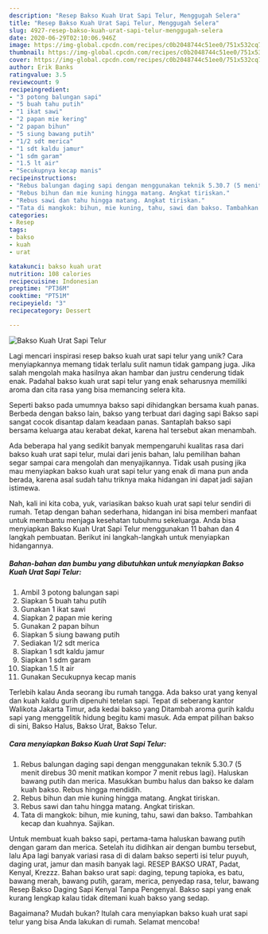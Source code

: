 ```yaml
---
description: "Resep Bakso Kuah Urat Sapi Telur, Menggugah Selera"
title: "Resep Bakso Kuah Urat Sapi Telur, Menggugah Selera"
slug: 4927-resep-bakso-kuah-urat-sapi-telur-menggugah-selera
date: 2020-06-29T02:10:06.946Z
image: https://img-global.cpcdn.com/recipes/c0b2048744c51ee0/751x532cq70/bakso-kuah-urat-sapi-telur-foto-resep-utama.jpg
thumbnail: https://img-global.cpcdn.com/recipes/c0b2048744c51ee0/751x532cq70/bakso-kuah-urat-sapi-telur-foto-resep-utama.jpg
cover: https://img-global.cpcdn.com/recipes/c0b2048744c51ee0/751x532cq70/bakso-kuah-urat-sapi-telur-foto-resep-utama.jpg
author: Erik Banks
ratingvalue: 3.5
reviewcount: 9
recipeingredient:
- "3 potong balungan sapi"
- "5 buah tahu putih"
- "1 ikat sawi"
- "2 papan mie kering"
- "2 papan bihun"
- "5 siung bawang putih"
- "1/2 sdt merica"
- "1 sdt kaldu jamur"
- "1 sdm garam"
- "1.5 lt air"
- "Secukupnya kecap manis"
recipeinstructions:
- "Rebus balungan daging sapi dengan menggunakan teknik 5.30.7 (5 menit direbus 30 menit matikan kompor 7 menit rebus lagi). Haluskan bawang putih dan merica. Masukkan bumbu halus dan bakso ke dalam kuah bakso. Rebus hingga mendidih."
- "Rebus bihun dan mie kuning hingga matang. Angkat tiriskan."
- "Rebus sawi dan tahu hingga matang. Angkat tiriskan."
- "Tata di mangkok: bihun, mie kuning, tahu, sawi dan bakso. Tambahkan kecap dan kuahnya. Sajikan."
categories:
- Resep
tags:
- bakso
- kuah
- urat

katakunci: bakso kuah urat 
nutrition: 108 calories
recipecuisine: Indonesian
preptime: "PT36M"
cooktime: "PT51M"
recipeyield: "3"
recipecategory: Dessert

---
```



![Bakso Kuah Urat Sapi Telur](https://img-global.cpcdn.com/recipes/c0b2048744c51ee0/751x532cq70/bakso-kuah-urat-sapi-telur-foto-resep-utama.jpg)

Lagi mencari inspirasi resep bakso kuah urat sapi telur yang unik? Cara menyiapkannya memang tidak terlalu sulit namun tidak gampang juga. Jika salah mengolah maka hasilnya akan hambar dan justru cenderung tidak enak. Padahal bakso kuah urat sapi telur yang enak seharusnya memiliki aroma dan cita rasa yang bisa memancing selera kita.

Seperti bakso pada umumnya bakso sapi dihidangkan bersama kuah panas. Berbeda dengan bakso lain, bakso yang terbuat dari daging sapi Bakso sapi sangat cocok disantap dalam keadaan panas. Santaplah bakso sapi bersama keluarga atau kerabat dekat, karena hal tersebut akan menambah.

Ada beberapa hal yang sedikit banyak mempengaruhi kualitas rasa dari bakso kuah urat sapi telur, mulai dari jenis bahan, lalu pemilihan bahan segar sampai cara mengolah dan menyajikannya. Tidak usah pusing jika mau menyiapkan bakso kuah urat sapi telur yang enak di mana pun anda berada, karena asal sudah tahu triknya maka hidangan ini dapat jadi sajian istimewa.


Nah, kali ini kita coba, yuk, variasikan bakso kuah urat sapi telur sendiri di rumah. Tetap dengan bahan sederhana, hidangan ini bisa memberi manfaat untuk membantu menjaga kesehatan tubuhmu sekeluarga. Anda bisa menyiapkan Bakso Kuah Urat Sapi Telur menggunakan 11 bahan dan 4 langkah pembuatan. Berikut ini langkah-langkah untuk menyiapkan hidangannya.

<!--inarticleads1-->

##### Bahan-bahan dan bumbu yang dibutuhkan untuk menyiapkan Bakso Kuah Urat Sapi Telur:

1. Ambil 3 potong balungan sapi
1. Siapkan 5 buah tahu putih
1. Gunakan 1 ikat sawi
1. Siapkan 2 papan mie kering
1. Gunakan 2 papan bihun
1. Siapkan 5 siung bawang putih
1. Sediakan 1/2 sdt merica
1. Siapkan 1 sdt kaldu jamur
1. Siapkan 1 sdm garam
1. Siapkan 1.5 lt air
1. Gunakan Secukupnya kecap manis


Terlebih kalau Anda seorang ibu rumah tangga. Ada bakso urat yang kenyal dan kuah kaldu gurih dipenuhi tetelan sapi. Tepat di seberang kantor Walikota Jakarta Timur, ada kedai bakso yang Ditambah aroma gurih kaldu sapi yang menggelitik hidung begitu kami masuk. Ada empat pilihan bakso di sini, Bakso Halus, Bakso Urat, Bakso Telur. 

<!--inarticleads2-->

##### Cara menyiapkan Bakso Kuah Urat Sapi Telur:

1. Rebus balungan daging sapi dengan menggunakan teknik 5.30.7 (5 menit direbus 30 menit matikan kompor 7 menit rebus lagi). Haluskan bawang putih dan merica. Masukkan bumbu halus dan bakso ke dalam kuah bakso. Rebus hingga mendidih.
1. Rebus bihun dan mie kuning hingga matang. Angkat tiriskan.
1. Rebus sawi dan tahu hingga matang. Angkat tiriskan.
1. Tata di mangkok: bihun, mie kuning, tahu, sawi dan bakso. Tambahkan kecap dan kuahnya. Sajikan.


Untuk membuat kuah bakso sapi, pertama-tama haluskan bawang putih dengan garam dan merica. Setelah itu didihkan air dengan bumbu tersebut, lalu Apa lagi banyak variasi rasa di di dalam bakso seperti isi telur puyuh, daging urat, jamur dan masih banyak lagi. RESEP BAKSO URAT, Padat, Kenyal, Krezzz. Bahan bakso urat sapi: daging, tepung tapioka, es batu, bawang merah, bawang putih, garam, merica, penyedap rasa, telur, bawang Resep Bakso Daging Sapi Kenyal Tanpa Pengenyal. Bakso sapi yang enak kurang lengkap kalau tidak ditemani kuah bakso yang sedap. 

Bagaimana? Mudah bukan? Itulah cara menyiapkan bakso kuah urat sapi telur yang bisa Anda lakukan di rumah. Selamat mencoba!

